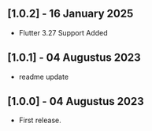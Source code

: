 ## [1.0.2] - 16 January 2025

- Flutter 3.27 Support Added

## [1.0.1] - 04 Augustus 2023

- readme update

## [1.0.0] - 04 Augustus 2023

- First release.
